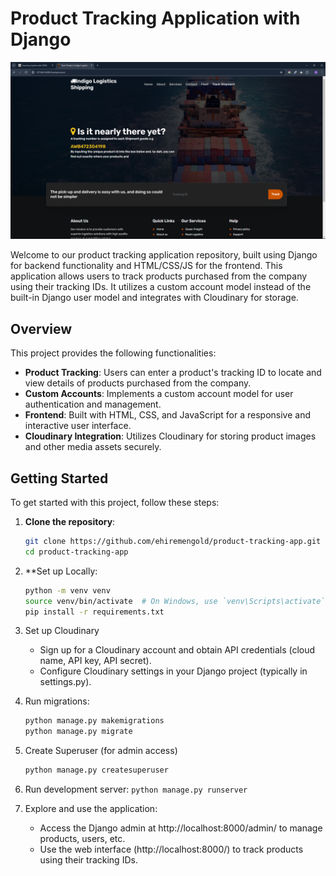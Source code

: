 
# Product Tracking Application with Django

![Product Tracking Page](static/images/tracker.png)

Welcome to our product tracking application repository, built using Django for backend functionality and HTML/CSS/JS for the frontend. This application allows users to track products purchased from the company using their tracking IDs. It utilizes a custom account model instead of the built-in Django user model and integrates with Cloudinary for storage.

## Overview

This project provides the following functionalities:

- **Product Tracking**: Users can enter a product's tracking ID to locate and view details of products purchased from the company.
- **Custom Accounts**: Implements a custom account model for user authentication and management.
- **Frontend**: Built with HTML, CSS, and JavaScript for a responsive and interactive user interface.
- **Cloudinary Integration**: Utilizes Cloudinary for storing product images and other media assets securely.

## Getting Started

To get started with this project, follow these steps:

1. **Clone the repository**:

   ```bash
   git clone https://github.com/ehiremengold/product-tracking-app.git
   cd product-tracking-app
2. **Set up Locally:
   ```bash
   python -m venv venv
   source venv/bin/activate  # On Windows, use `venv\Scripts\activate`
   pip install -r requirements.txt
3. Set up Cloudinary
   - Sign up for a Cloudinary account and obtain API credentials (cloud name, API key, API secret).
   - Configure Cloudinary settings in your Django project (typically in settings.py).
4. Run migrations:
     ```bash
   python manage.py makemigrations
   python manage.py migrate
5. Create Superuser (for admin access)
   ```bash
   python manage.py createsuperuser
6. Run development server: `python manage.py runserver`
7. Explore and use the application:
    - Access the Django admin at http://localhost:8000/admin/ to manage products, users, etc.
    - Use the web interface (http://localhost:8000/) to track products using their tracking IDs.
